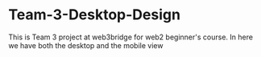 # Team-3-Desktop-Design
This is Team 3 project at web3bridge for web2 beginner's course.
In here we have both the desktop and the mobile view
